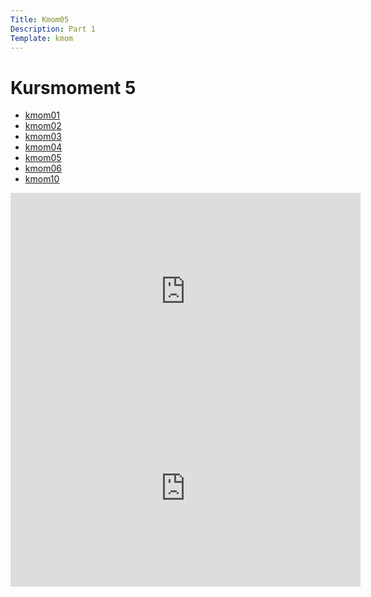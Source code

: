 ```yaml
---
Title: Kmom05
Description: Part 1
Template: kmom
---
```


Kursmoment 5
==========================
<div class="report-menu">
                <ul>
                    <li><a href="kmom01">kmom01</a></li>
                    <li><a href="kmom02">kmom02</a></li>
                    <li><a href="kmom03">kmom03</a></li>
                    <li><a href="kmom04">kmom04</a></li>
                    <li><a href="kmom05">kmom05</a></li>
                    <li><a href="kmom06">kmom06</a></li>
                    <li><a href="kmom10">kmom10</a></li>
                </ul>
</div>
<div class="report-text">

<div class="embed-container">
    <iframe width="560" height="315" src="https://www.youtube.com/embed/oftV6LbHRLI" frameborder="0" allow="accelerometer; autoplay; clipboard-write; encrypted-media; gyroscope; picture-in-picture" allowfullscreen></iframe>
</div>

<div class="embed-container">
<iframe width="560" height="315" src="https://www.youtube.com/embed/nABNtpPZLPo" frameborder="0" allow="accelerometer; autoplay; clipboard-write; encrypted-media; gyroscope; picture-in-picture" allowfullscreen></iframe>
</div>
</div>